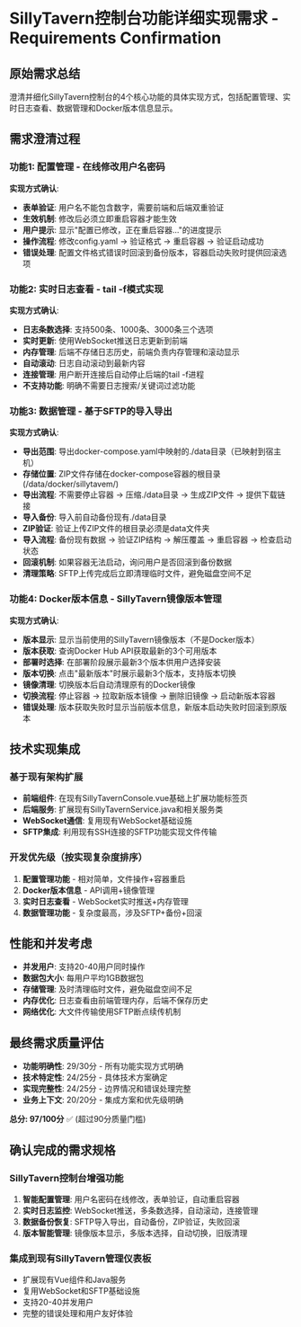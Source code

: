 # SillyTavern控制台功能详细实现需求 - Requirements Confirmation

## 原始需求总结
澄清并细化SillyTavern控制台的4个核心功能的具体实现方式，包括配置管理、实时日志查看、数据管理和Docker版本信息显示。

## 需求澄清过程

### 功能1: 配置管理 - 在线修改用户名密码
**实现方式确认**:
- **表单验证**: 用户名不能包含数字，需要前端和后端双重验证
- **生效机制**: 修改后必须立即重启容器才能生效
- **用户提示**: 显示"配置已修改，正在重启容器..."的进度提示
- **操作流程**: 修改config.yaml → 验证格式 → 重启容器 → 验证启动成功
- **错误处理**: 配置文件格式错误时回滚到备份版本，容器启动失败时提供回滚选项

### 功能2: 实时日志查看 - tail -f模式实现
**实现方式确认**:
- **日志条数选择**: 支持500条、1000条、3000条三个选项
- **实时更新**: 使用WebSocket推送日志更新到前端
- **内存管理**: 后端不存储日志历史，前端负责内存管理和滚动显示
- **自动滚动**: 日志自动滚动到最新内容
- **连接管理**: 用户断开连接后自动停止后端的tail -f进程
- **不支持功能**: 明确不需要日志搜索/关键词过滤功能

### 功能3: 数据管理 - 基于SFTP的导入导出
**实现方式确认**:
- **导出范围**: 导出docker-compose.yaml中映射的./data目录（已映射到宿主机）
- **存储位置**: ZIP文件存储在docker-compose容器的根目录(/data/docker/sillytavem/)
- **导出流程**: 不需要停止容器 → 压缩./data目录 → 生成ZIP文件 → 提供下载链接
- **导入备份**: 导入前自动备份现有./data目录
- **ZIP验证**: 验证上传ZIP文件的根目录必须是data文件夹
- **导入流程**: 备份现有数据 → 验证ZIP结构 → 解压覆盖 → 重启容器 → 检查启动状态
- **回滚机制**: 如果容器无法启动，询问用户是否回滚到备份数据
- **清理策略**: SFTP上传完成后立即清理临时文件，避免磁盘空间不足

### 功能4: Docker版本信息 - SillyTavern镜像版本管理
**实现方式确认**:
- **版本显示**: 显示当前使用的SillyTavern镜像版本（不是Docker版本）
- **版本获取**: 查询Docker Hub API获取最新的3个可用版本
- **部署时选择**: 在部署阶段展示最新3个版本供用户选择安装
- **版本切换**: 点击"最新版本"时展示最新3个版本，支持版本切换
- **镜像清理**: 切换版本后自动清理原有的Docker镜像
- **切换流程**: 停止容器 → 拉取新版本镜像 → 删除旧镜像 → 启动新版本容器
- **错误处理**: 版本获取失败时显示当前版本信息，新版本启动失败时回滚到原版本

## 技术实现集成

### 基于现有架构扩展
- **前端组件**: 在现有SillyTavernConsole.vue基础上扩展功能标签页
- **后端服务**: 扩展现有SillyTavernService.java和相关服务类
- **WebSocket通信**: 复用现有WebSocket基础设施
- **SFTP集成**: 利用现有SSH连接的SFTP功能实现文件传输

### 开发优先级（按实现复杂度排序）
1. **配置管理功能** - 相对简单，文件操作+容器重启
2. **Docker版本信息** - API调用+镜像管理
3. **实时日志查看** - WebSocket实时推送+内存管理
4. **数据管理功能** - 复杂度最高，涉及SFTP+备份+回滚

## 性能和并发考虑
- **并发用户**: 支持20-40用户同时操作
- **数据包大小**: 每用户平均1GB数据包
- **存储管理**: 及时清理临时文件，避免磁盘空间不足
- **内存优化**: 日志查看由前端管理内存，后端不保存历史
- **网络优化**: 大文件传输使用SFTP断点续传机制

## 最终需求质量评估
- **功能明确性**: 29/30分 - 所有功能实现方式明确
- **技术特定性**: 24/25分 - 具体技术方案确定
- **实现完整性**: 24/25分 - 边界情况和错误处理完整
- **业务上下文**: 20/20分 - 集成方案和优先级明确

**总分: 97/100分** ✅ (超过90分质量门槛)

## 确认完成的需求规格

### SillyTavern控制台增强功能
1. **智能配置管理**: 用户名密码在线修改，表单验证，自动重启容器
2. **实时日志监控**: WebSocket推送，多条数选择，自动滚动，连接管理
3. **数据备份恢复**: SFTP导入导出，自动备份，ZIP验证，失败回滚
4. **版本智能管理**: 镜像版本显示，多版本选择，自动切换，旧版清理

### 集成到现有SillyTavern管理仪表板
- 扩展现有Vue组件和Java服务
- 复用WebSocket和SFTP基础设施  
- 支持20-40并发用户
- 完整的错误处理和用户友好体验